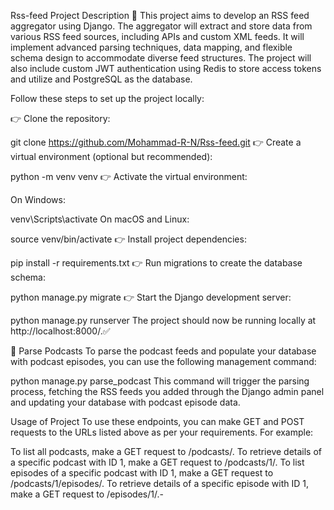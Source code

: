 Rss-feed
Project Description 📢
This project aims to develop an RSS feed aggregator using Django. The aggregator will extract and store data from various RSS feed sources, including APIs and custom XML feeds. It will implement advanced parsing techniques, data mapping, and flexible schema design to accommodate diverse feed structures. The project will also include custom JWT authentication using Redis to store access tokens and utilize and PostgreSQL as the database.

Follow these steps to set up the project locally:

👉 Clone the repository:

git clone https://github.com/Mohammad-R-N/Rss-feed.git
👉 Create a virtual environment (optional but recommended):

python -m venv venv
👉 Activate the virtual environment:

On Windows:

venv\Scripts\activate
On macOS and Linux:

source venv/bin/activate
👉 Install project dependencies:

pip install -r requirements.txt
👉 Run migrations to create the database schema:

python manage.py migrate
👉 Start the Django development server:

python manage.py runserver
The project should now be running locally at http://localhost:8000/.✅

🌟 Parse Podcasts
To parse the podcast feeds and populate your database with podcast episodes, you can use the following management command:

python manage.py parse_podcast
This command will trigger the parsing process, fetching the RSS feeds you added through the Django admin panel and updating your database with podcast episode data.

Usage of Project
To use these endpoints, you can make GET and POST requests to the URLs listed above as per your requirements. For example:

To list all podcasts, make a GET request to /podcasts/.
To retrieve details of a specific podcast with ID 1, make a GET request to /podcasts/1/.
To list episodes of a specific podcast with ID 1, make a GET request to /podcasts/1/episodes/.
To retrieve details of a specific episode with ID 1, make a GET request to /episodes/1/.-

